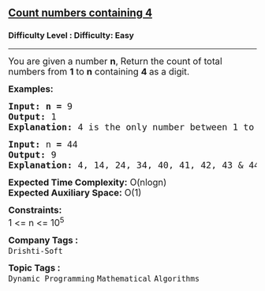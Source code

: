 <h2><a href="https://www.geeksforgeeks.org/problems/count-numbers-containing-43022/1?page=1&category=Dynamic%20Programming&difficulty=Easy&sortBy=submissions">Count numbers containing 4</a></h2><h3>Difficulty Level : Difficulty: Easy</h3><hr><div class="problems_problem_content__Xm_eO"><p><span style="font-size: 18px;">You are given a number <strong>n</strong>, Return the count of total numbers from <strong>1</strong> to <strong>n</strong> containing <strong>4 </strong>as a digit.</span></p>
<p><span style="font-size: 18px;"><strong>Examples:</strong></span></p>
<pre><span style="font-size: 18px;"><strong style="font-size: 18px;">Input:</strong> </span><span style="font-size: 18px;"><strong>n = </strong>9</span>
<span style="font-size: 18px;"><strong><span style="font-size: 18px;">Output:</span> </strong></span><span style="font-size: 18px;">1</span>
<span style="font-size: 18px;"><strong><span style="font-size: 18px;">Explanation:</span> </strong></span><span style="font-size: 18px;">4 is the only number between 1 to 9 which contains 4 as a digit.</span></pre>
<pre><span style="font-size: 18px;"><strong><span style="font-size: 18px;">Input:</span> </strong></span><span style="font-size: 18px;">n<strong> = </strong>44</span>
<span style="font-size: 18px;"><strong><span style="font-size: 18px;">Output:</span> </strong>9</span>
<span style="font-size: 18px;"><strong><span style="font-size: 18px;">Explanation:</span> </strong>4, 14, 24, 34, 40, 41, 42, 43 &amp; 44, there are total 9 numbers containing 4 as a digit.</span><span style="font-size: 18px;"><br></span></pre>
<p><span style="font-size: 18px;"><strong>Expected Time Complexity:</strong> O(nlogn)<br><strong>Expected Auxiliary Space:</strong> O(1)</span></p>
<p><span style="font-size: 18px;"><strong>Constraints:</strong></span><br><span style="font-size: 18px;">1 &lt;= n &lt;= 10<sup>5</sup></span></p></div><p><span style=font-size:18px><strong>Company Tags : </strong><br><code>Drishti-Soft</code>&nbsp;<br><p><span style=font-size:18px><strong>Topic Tags : </strong><br><code>Dynamic Programming</code>&nbsp;<code>Mathematical</code>&nbsp;<code>Algorithms</code>&nbsp;